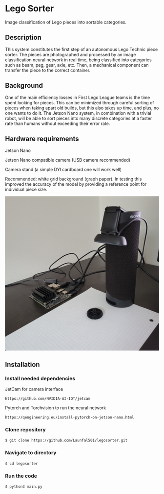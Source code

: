 # Lego Sorter
Image classification of Lego pieces into sortable categories.

## Description
This system constitutes the first step of an autonomous Lego Technic piece sorter. The pieces are photographed and processed by an image classification neural network in real time, being classified into categories such as beam, peg, gear, axle, etc. Then, a mechanical component can transfer the piece to the correct container.

## Background
One of the main efficiency losses in First Lego League teams is the time spent looking for pieces. This can be minimized through careful sorting of pieces when taking apart old builds, but this also takes up time, and plus, no one wants to do it. The Jetson Nano system, in combination with a trivial robot, will be able to sort pieces into many discrete categories at a faster rate than humans without exceeding their error rate.

## Hardware requirements
Jetson Nano

Jetson Nano compatible camera (USB camera recommended)

Camera stand (a simple DYI cardboard one will work well)

Recommended: white grid background (graph paper). In testing this improved the accuracy of the model by providing a reference point for individual piece size.

![Alt text](suggested_set_up.jpg "Suggested set-up")

## Installation
### Install needed dependencies
JetCam for camera interface
```
https://github.com/NVIDIA-AI-IOT/jetcam
```
Pytorch and Torchvision to run the neural network
```
https://qengineering.eu/install-pytorch-on-jetson-nano.html
```


### Clone repository
```
$ git clone https://github.com/Launfal501/legosorter.git
```

### Navigate to directory
```
$ cd legosorter
```

### Run the code
```
$ python3 main.py
